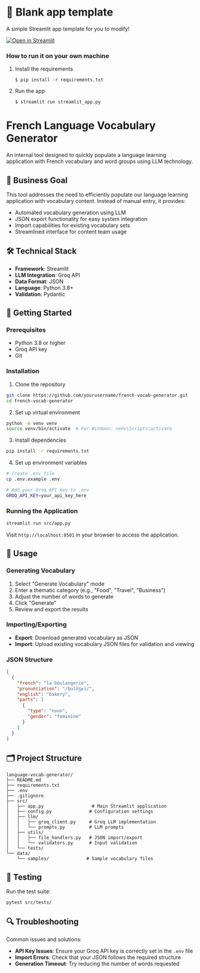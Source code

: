 # 🎈 Blank app template

A simple Streamlit app template for you to modify!

[![Open in Streamlit](https://static.streamlit.io/badges/streamlit_badge_black_white.svg)](https://blank-app-template.streamlit.app/)

### How to run it on your own machine

1. Install the requirements

   ```
   $ pip install -r requirements.txt
   ```

2. Run the app

   ```
   $ streamlit run streamlit_app.py
   ```
# French Language Vocabulary Generator

An internal tool designed to quickly populate a language learning application with French vocabulary and word groups using LLM technology.

## 🎯 Business Goal

This tool addresses the need to efficiently populate our language learning application with vocabulary content. Instead of manual entry, it provides:

- Automated vocabulary generation using LLM
- JSON export functionality for easy system integration
- Import capabilities for existing vocabulary sets
- Streamlined interface for content team usage

## 🛠️ Technical Stack

- **Framework**: Streamlit
- **LLM Integration**: Groq API
- **Data Format**: JSON
- **Language**: Python 3.8+
- **Validation**: Pydantic

## 🚀 Getting Started

### Prerequisites

- Python 3.8 or higher
- Groq API key
- Git

### Installation

1. Clone the repository
```bash
git clone https://github.com/yourusername/french-vocab-generator.git
cd french-vocab-generator
```

2. Set up virtual environment
```bash
python -m venv venv
source venv/bin/activate  # For Windows: venv\Scripts\activate
```

3. Install dependencies
```bash
pip install -r requirements.txt
```

4. Set up environment variables
```bash
# Create .env file
cp .env.example .env

# Add your Groq API key to .env
GROQ_API_KEY=your_api_key_here
```

### Running the Application

```bash
streamlit run src/app.py
```

Visit `http://localhost:8501` in your browser to access the application.

## 📝 Usage

### Generating Vocabulary

1. Select "Generate Vocabulary" mode
2. Enter a thematic category (e.g., "Food", "Travel", "Business")
3. Adjust the number of words to generate
4. Click "Generate"
5. Review and export the results

### Importing/Exporting

- **Export**: Download generated vocabulary as JSON
- **Import**: Upload existing vocabulary JSON files for validation and viewing

### JSON Structure

```json
[
  {
    "french": "la boulangerie",
    "pronunciation": "/bulɑ̃ʒʁi/",
    "english": "bakery",
    "parts": [
      {
        "type": "noun",
        "gender": "feminine"
      }
    ]
  }
]
```

## 🗂️ Project Structure

```
language-vocab-generator/
├── README.md
├── requirements.txt
├── .env
├── .gitignore
├── src/
│   ├── app.py                  # Main Streamlit application
│   ├── config.py              # Configuration settings
│   ├── llm/
│   │   ├── groq_client.py     # Groq LLM implementation
│   │   └── prompts.py         # LLM prompts
│   ├── utils/
│   │   ├── file_handlers.py   # JSON import/export
│   │   └── validators.py      # Input validation
│   └── tests/
└── data/
    └── samples/              # Sample vocabulary files
```

## 🧪 Testing

Run the test suite:
```bash
pytest src/tests/
```



## 🔍 Troubleshooting

Common issues and solutions:

- **API Key Issues**: Ensure your Groq API key is correctly set in the `.env` file
- **Import Errors**: Check that your JSON follows the required structure
- **Generation Timeout**: Try reducing the number of words requested

